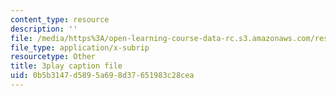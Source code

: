 ```yaml
---
content_type: resource
description: ''
file: /media/https%3A/open-learning-course-data-rc.s3.amazonaws.com/res-6-012-introduction-to-probability-spring-2018/0b5b3147d5895a698d37651983c28cea_GARQ31BrKQA.vtt
file_type: application/x-subrip
resourcetype: Other
title: 3play caption file
uid: 0b5b3147-d589-5a69-8d37-651983c28cea
---
```

